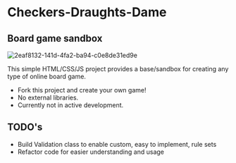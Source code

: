 # Checkers-Draughts-Dame
## Board game sandbox

![2eaf8132-141d-4fa2-ba94-c0e8de31ed9e](https://user-images.githubusercontent.com/39858598/175700129-07adfc75-0fd5-4f1d-a149-bb92d82551b0.gif)

This simple HTML/CSS/JS project provides a base/sandbox for creating any type of online board game.

* Fork this project and create your own game!
* No external libraries.
* Currently not in active development.

## TODO's

* Build Validation class to enable custom, easy to implement, rule sets
* Refactor code for easier understanding and usage
